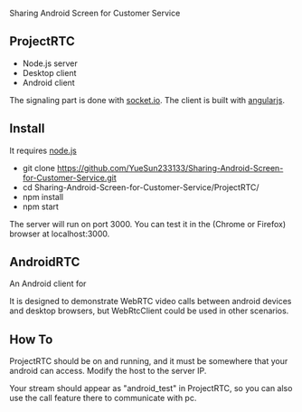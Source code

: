Sharing Android Screen for Customer Service

## ProjectRTC

- Node.js server
- Desktop client
- Android client

The signaling part is done with [socket.io](socket.io).
The client is built with [angularjs](https://angularjs.org/).

## Install

It requires [node.js](http://nodejs.org/download/)

* git clone https://github.com/YueSun233133/Sharing-Android-Screen-for-Customer-Service.git
* cd Sharing-Android-Screen-for-Customer-Service/ProjectRTC/
* npm install
* npm start

The server will run on port 3000.
You can test it in the (Chrome or Firefox) browser at localhost:3000.
 
## AndroidRTC

An Android client for 

It is designed to demonstrate WebRTC video calls between android devices and desktop browsers, but WebRtcClient could be used in other scenarios. 

## How To

ProjectRTC should be on and running, and it must be somewhere that your android can access. Modify the host to the server IP.

Your stream should appear as "android_test" in ProjectRTC, so you can also use the call feature there to communicate with pc.


